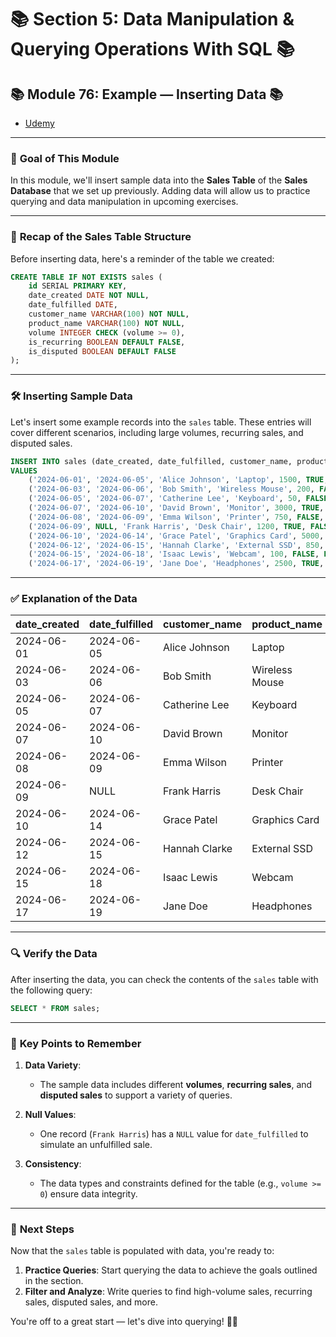 # 📚 **Section 5: Data Manipulation & Querying Operations With SQL** 📚

## 📚 **Module 76: Example — Inserting Data** 📚

- [Udemy](https://www.udemy.com/course/sql-the-complete-developers-guide-mysql-postgresql/learn/lecture/28763108#overview)

---

### 🚀 **Goal of This Module**

In this module, we'll insert sample data into the **Sales Table** of the **Sales Database** that we set up previously. Adding data will allow us to practice querying and data manipulation in upcoming exercises.

---

### 📝 **Recap of the Sales Table Structure**

Before inserting data, here's a reminder of the table we created:

```sql
CREATE TABLE IF NOT EXISTS sales (
    id SERIAL PRIMARY KEY,
    date_created DATE NOT NULL,
    date_fulfilled DATE,
    customer_name VARCHAR(100) NOT NULL,
    product_name VARCHAR(100) NOT NULL,
    volume INTEGER CHECK (volume >= 0),
    is_recurring BOOLEAN DEFAULT FALSE,
    is_disputed BOOLEAN DEFAULT FALSE
);
```

---

### 🛠️ **Inserting Sample Data**

Let's insert some example records into the `sales` table. These entries will cover different scenarios, including large volumes, recurring sales, and disputed sales.

```sql
INSERT INTO sales (date_created, date_fulfilled, customer_name, product_name, volume, is_recurring, is_disputed)
VALUES
    ('2024-06-01', '2024-06-05', 'Alice Johnson', 'Laptop', 1500, TRUE, FALSE),
    ('2024-06-03', '2024-06-06', 'Bob Smith', 'Wireless Mouse', 200, FALSE, FALSE),
    ('2024-06-05', '2024-06-07', 'Catherine Lee', 'Keyboard', 50, FALSE, TRUE),
    ('2024-06-07', '2024-06-10', 'David Brown', 'Monitor', 3000, TRUE, TRUE),
    ('2024-06-08', '2024-06-09', 'Emma Wilson', 'Printer', 750, FALSE, FALSE),
    ('2024-06-09', NULL, 'Frank Harris', 'Desk Chair', 1200, TRUE, FALSE),
    ('2024-06-10', '2024-06-14', 'Grace Patel', 'Graphics Card', 5000, FALSE, TRUE),
    ('2024-06-12', '2024-06-15', 'Hannah Clarke', 'External SSD', 850, FALSE, FALSE),
    ('2024-06-15', '2024-06-18', 'Isaac Lewis', 'Webcam', 100, FALSE, FALSE),
    ('2024-06-17', '2024-06-19', 'Jane Doe', 'Headphones', 2500, TRUE, FALSE);
```

---

### ✅ **Explanation of the Data**

| **date_created** | **date_fulfilled** | **customer_name** | **product_name** | **volume** | **is_recurring** | **is_disputed** |
| ---------------- | ------------------ | ----------------- | ---------------- | ---------- | ---------------- | --------------- |
| 2024-06-01       | 2024-06-05         | Alice Johnson     | Laptop           | 1500       | TRUE             | FALSE           |
| 2024-06-03       | 2024-06-06         | Bob Smith         | Wireless Mouse   | 200        | FALSE            | FALSE           |
| 2024-06-05       | 2024-06-07         | Catherine Lee     | Keyboard         | 50         | FALSE            | TRUE            |
| 2024-06-07       | 2024-06-10         | David Brown       | Monitor          | 3000       | TRUE             | TRUE            |
| 2024-06-08       | 2024-06-09         | Emma Wilson       | Printer          | 750        | FALSE            | FALSE           |
| 2024-06-09       | NULL               | Frank Harris      | Desk Chair       | 1200       | TRUE             | FALSE           |
| 2024-06-10       | 2024-06-14         | Grace Patel       | Graphics Card    | 5000       | FALSE            | TRUE            |
| 2024-06-12       | 2024-06-15         | Hannah Clarke     | External SSD     | 850        | FALSE            | FALSE           |
| 2024-06-15       | 2024-06-18         | Isaac Lewis       | Webcam           | 100        | FALSE            | FALSE           |
| 2024-06-17       | 2024-06-19         | Jane Doe          | Headphones       | 2500       | TRUE             | FALSE           |

---

### 🔍 **Verify the Data**

After inserting the data, you can check the contents of the `sales` table with the following query:

```sql
SELECT * FROM sales;
```

---

### 📝 **Key Points to Remember**

1. **Data Variety**:

   - The sample data includes different **volumes**, **recurring sales**, and **disputed sales** to support a variety of queries.

2. **Null Values**:

   - One record (`Frank Harris`) has a `NULL` value for `date_fulfilled` to simulate an unfulfilled sale.

3. **Consistency**:
   - The data types and constraints defined for the table (e.g., `volume >= 0`) ensure data integrity.

---

### 🌟 **Next Steps**

Now that the `sales` table is populated with data, you're ready to:

1. **Practice Queries**: Start querying the data to achieve the goals outlined in the section.
2. **Filter and Analyze**: Write queries to find high-volume sales, recurring sales, disputed sales, and more.

You're off to a great start — let's dive into querying! 🚀😊
